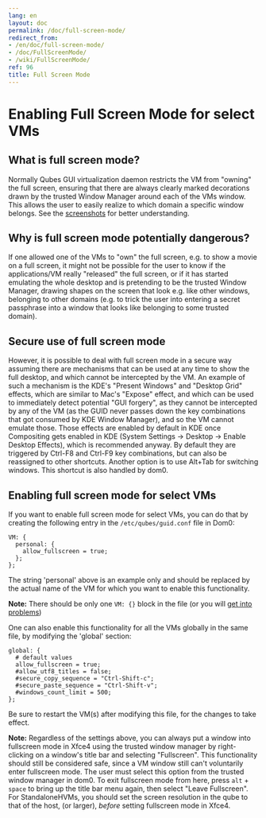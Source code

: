 ```yaml
---
lang: en
layout: doc
permalink: /doc/full-screen-mode/
redirect_from:
- /en/doc/full-screen-mode/
- /doc/FullScreenMode/
- /wiki/FullScreenMode/
ref: 96
title: Full Screen Mode
---
```


Enabling Full Screen Mode for select VMs
========================================

What is full screen mode?
-------------------------

Normally Qubes GUI virtualization daemon restricts the VM from "owning" the full screen, ensuring that there are always clearly marked decorations drawn by the trusted Window Manager around each of the VMs window.
This allows the user to easily realize to which domain a specific window belongs.
See the [screenshots](/doc/QubesScreenshots/) for better understanding.

Why is full screen mode potentially dangerous?
----------------------------------------------

If one allowed one of the VMs to "own" the full screen, e.g. to show a movie on a full screen, it might not be possible for the user to know if the applications/VM really "released" the full screen, or if it has started emulating the whole desktop and is pretending to be the trusted Window Manager, drawing shapes on the screen that look e.g. like other windows, belonging to other domains (e.g. to trick the user into entering a secret passphrase into a window that looks like belonging to some trusted domain).

Secure use of full screen mode
------------------------------

However, it is possible to deal with full screen mode in a secure way assuming there are mechanisms that can be used at any time to show the full desktop, and which cannot be intercepted by the VM.
An example of such a mechanism is the KDE's "Present Windows" and "Desktop Grid" effects, which are similar to Mac's "Expose" effect, and which can be used to immediately detect potential "GUI forgery", as they cannot be intercepted by any of the VM (as the GUID never passes down the key combinations that got consumed by KDE Window Manager), and so the VM cannot emulate those.
Those effects are enabled by default in KDE once Compositing gets enabled in KDE (System Settings -\> Desktop -\> Enable Desktop Effects), which is recommended anyway.
By default they are triggered by Ctrl-F8 and Ctrl-F9 key combinations, but can also be reassigned to other shortcuts.
Another option is to use Alt+Tab for switching windows.
This shortcut is also handled by dom0.

Enabling full screen mode for select VMs
----------------------------------------

If you want to enable full screen mode for select VMs, you can do that by creating the following entry in the `/etc/qubes/guid.conf` file in Dom0:

~~~
VM: {
  personal: {
    allow_fullscreen = true;
  };
};
~~~

The string 'personal' above is an example only and should be replaced by the actual name of the VM for which you want to enable this functionality.

**Note:** There should be only one `VM: {}` block in the file (or you will [get into problems](https://groups.google.com/d/msg/qubes-users/-Yf9yNvTsVI/xXsEm8y2lrYJ))

One can also enable this functionality for all the VMs globally in the same file, by modifying the 'global' section:

~~~
global: {
  # default values
  allow_fullscreen = true;
  #allow_utf8_titles = false;
  #secure_copy_sequence = "Ctrl-Shift-c";
  #secure_paste_sequence = "Ctrl-Shift-v";
  #windows_count_limit = 500;
};
~~~

Be sure to restart the VM(s) after modifying this file, for the changes to take effect.


**Note:** Regardless of the settings above, you can always put a window into fullscreen mode in Xfce4 using the trusted window manager by right-clicking on a window's title bar and selecting "Fullscreen".
This functionality should still be considered safe, since a VM window still can't voluntarily enter fullscreen mode.
The user must select this option from the trusted window manager in dom0.
To exit fullscreen mode from here, press `alt` + `space` to bring up the title bar menu again, then select "Leave Fullscreen".
For StandaloneHVMs, you should set the screen resolution in the qube to that of the host, (or larger), *before* setting fullscreen mode in Xfce4.
